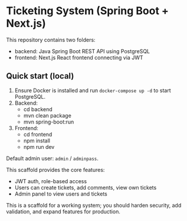 # Ticketing System (Spring Boot + Next.js)

This repository contains two folders:
- backend: Java Spring Boot REST API using PostgreSQL
- frontend: Next.js React frontend connecting via JWT

## Quick start (local)
1. Ensure Docker is installed and run `docker-compose up -d` to start PostgreSQL.
2. Backend:
   - cd backend
   - mvn clean package
   - mvn spring-boot:run
3. Frontend:
   - cd frontend
   - npm install
   - npm run dev

Default admin user: `admin` / `adminpass`.

This scaffold provides the core features:
- JWT auth, role-based access
- Users can create tickets, add comments, view own tickets
- Admin panel to view users and tickets

This is a scaffold for a working system; you should harden security, add validation, and expand features for production.
